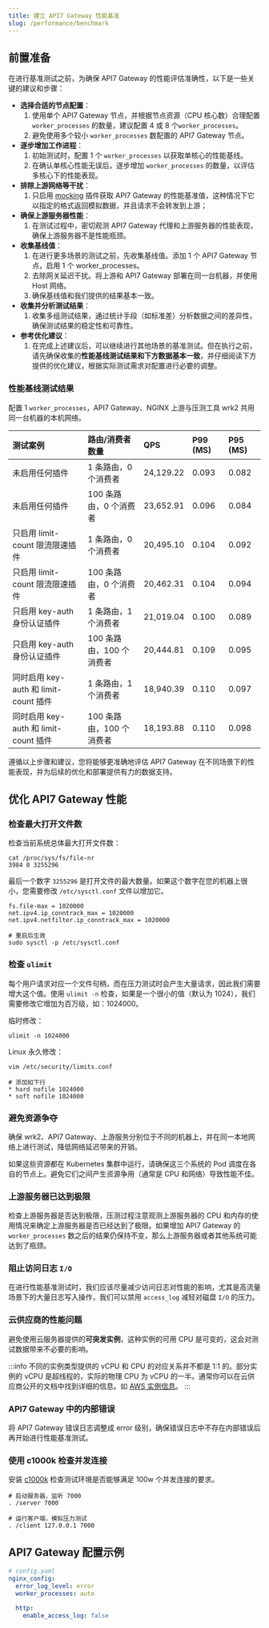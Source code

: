 ```yaml
---
title: 建立 API7 Gateway 性能基准
slug: /performance/benchmark
---
```


## 前置准备

在进行基准测试之前，为确保 API7 Gateway 的性能评估准确性，以下是一些关键的建议和步骤：

- **选择合适的节点配置**：
  1. 使用单个 API7 Gateway 节点，并根据节点资源（CPU 核心数）合理配置 `worker_processes` 的数量，建议配置 4 或 8 个`worker_processes`。
  2. 避免使用多个较小 `worker_processes` 数配置的 API7 Gateway 节点。
- **逐步增加工作进程**：
  1. 初始测试时，配置 1 个 `worker_processes` 以获取单核心的性能基线。
  2. 在确认单核心性能无误后，逐步增加 `worker_processes` 的数量，以评估多核心下的性能表现。
- **排除上游网络等干扰**：
  1. 只启用 [mocking](https://apisix.apache.org/docs/apisix/plugins/mocking/) 插件获取 API7 Gateway 的性能基准值，这种情况下它以指定的格式返回模拟数据，并且请求不会转发到上游；
- **确保上游服务器性能**：
  1. 在测试过程中，密切观测 API7 Gateway 代理和上游服务器的性能表现，确保上游服务器不是性能瓶颈。
- **收集基线值**：
  1. 在进行更多场景的测试之前，先收集基线值。添加 1 个 API7 Gateway 节点，启用 1 个 worker_processes。
  2. 去除网关延迟干扰。将上游和 API7 Gateway 部署在同一台机器，并使用 Host 网络。
  3. 确保基线值和我们提供的结果基本一致。
- **收集并分析测试结果**：
  1. 收集多组测试结果，通过统计手段（如标准差）分析数据之间的差异性，确保测试结果的稳定性和可靠性。
- **参考优化建议**：
  1. 在完成上述建议后，可以继续进行其他场景的基准测试。但在执行之前，请先确保收集的**性能基线测试结果和下方数据基本一致**，并仔细阅读下方提供的优化建议，根据实际测试需求对配置进行必要的调整。

### **性能基线测试结果**

配置 1 `worker_processes`，API7 Gateway、NGINX 上游与压测工具 wrk2 共用同一台机器的本机网络。

|     测试案例                              | 路由/消费者数量| **QPS**    | **P99 (MS)** | **P95 (MS)** |
| :--------------------------------- | :-------------------------------- | :----------------------------- | :----------------------------- | :----------------------------- |
| 未启用任何插件                        | 1 条路由，0 个消费者 | 24,129.22                         | 0.093                     |  0.082   | 
| 未启用任何插件                        | 100 条路由，0 个消费者 | 23,652.91                         | 0.096                      | 0.084 |
| 只启用 limit-count 限流限速插件           | 1 条路由，0 个消费者 | 20,495.10                        | 0.104                      | 0.092  | 
| 只启用 limit-count 限流限速插件         | 100 条路由，0 个消费者   | 20,462.31                         | 0.104                      | 0.094  |
| 只启用 key-auth 身份认证插件              | 1 条路由，1 个消费者 | 21,019.04                         | 0.100                      |  0.089  | 
| 只启用 key-auth 身份认证插件             | 100 条路由，100 个消费者  | 20,444.81                         | 0.109                      | 0.095   | 
| 同时启用 key-auth 和 limit-count 插件 | 1 条路由，1 个消费者 | 18,940.39                          | 0.110                      |  0.097 | 
| 同时启用 key-auth 和 limit-count 插件 | 100 条路由，100 个消费者 | 18,193.88                          | 0.110                      | 0.098  |

遵循以上步骤和建议，您将能够更准确地评估 API7 Gateway 在不同场景下的性能表现，并为后续的优化和部署提供有力的数据支持。

## 优化 API7 Gateway 性能

### 检查最大打开文件数

检查当前系统总体最大打开文件数：

```shell
cat /proc/sys/fs/file-nr
3984 0 3255296
```

最后一个数字 `3255296` 是打开文件的最大数量。如果这个数字在您的机器上很小，您需要修改 `/etc/sysctl.conf` 文件以增加它。

```shell
fs.file-max = 1020000
net.ipv4.ip_conntrack_max = 1020000
net.ipv4.netfilter.ip_conntrack_max = 1020000

# 重启后生效
sudo sysctl -p /etc/sysctl.conf
```

### 检查 `ulimit`

每个用户请求对应一个文件句柄，而在压力测试时会产生大量请求，因此我们需要增大这个值。使用 `ulimit -n` 检查，如果是一个很小的值（默认为 1024），我们需要修改它增加为百万级，如：1024000。

临时修改：

```shell
ulimit -n 1024000
```

Linux 永久修改：

```shell
vim /etc/security/limits.conf

# 添加如下行
* hard nofile 1024000
* soft nofile 1024000
```

### 避免资源争夺

确保 wrk2、API7 Gateway、上游服务分别位于不同的机器上，并在同一本地网络上进行测试，降低网络延迟带来的开销。

如果这些资源都在 Kubernetes 集群中运行，请确保这三个系统的 Pod 调度在各自的节点上。避免它们之间产生资源争用（通常是 CPU 和网络）导致性能不佳。

### 上游服务器已达到极限

检查上游服务器是否达到极限，压测过程注意观测上游服务器的 CPU 和内存的使用情况来确定上游服务器是否已经达到了极限。如果增加 API7 Gateway 的 `worker_processes` 数之后的结果仍保持不变，那么上游服务器或者其他系统可能达到了瓶颈。

### 阻止访问日志 `I/O`

在进行性能基准测试时，我们应该尽量减少访问日志对性能的影响，尤其是高流量场景下的大量日志写入操作，我们可以禁用 `access_log` 减轻对磁盘 `I/O` 的压力。

### 云供应商的性能问题

避免使用云服务器提供的**可突发实例**，这种实例的可用 CPU 是可变的，这会对测试数据带来不必要的影响。

:::info
不同的实例类型提供的 vCPU 和 CPU 的对应关系并不都是 1:1 的。部分实例的 vCPU 是超线程的，实际的物理 CPU 为 vCPU 的一半。通常你可以在云供应商公开的文档中找到详细的信息。如 [AWS 实例信息](https://docs.aws.amazon.com/AWSEC2/latest/UserGuide/cpu-options-supported-instances-values.html)。
:::

### API7 Gateway 中的内部错误

将 API7 Gateway 错误日志调整成 error 级别，确保错误日志中不存在内部错误后再开始进行性能基准测试。

### 使用 c1000k 检查并发连接

安装 [c1000k](https://github.com/ideawu/c1000k) 检查测试环境是否能够满足 100w 个并发连接的要求。

```
# 启动服务器，监听 7000
. /server 7000

# 运行客户端，模拟压力测试
. /client 127.0.0.1 7000
```

## API7 Gateway 配置示例

```yaml
# config.yaml
nginx_config:
  error_log_level: error
  worker_processes: auto

  http:
    enable_access_log: false
```


